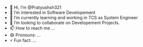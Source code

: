 - 👋 Hi, I’m @Pratyushsh321
- 👀 I’m interested in Software Developement
- 🌱 I’m currently learning and working in TCS as System Engineer
- 💞️ I’m looking to collaborate on Developement Projects.
- 📫 How to reach me ...
- 😄 Pronouns: ...
- ⚡ Fun fact: ...

<!---
Pratyushsh321/Pratyushsh321 is a ✨ special ✨ repository because its `README.md` (this file) appears on your GitHub profile.
You can click the Preview link to take a look at your changes.
--->
